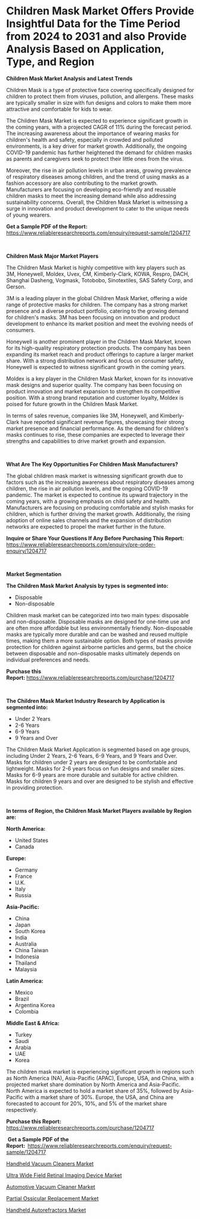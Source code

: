 <p><h1>Children Mask Market Offers Provide Insightful Data for the Time Period from 2024 to 2031 and also Provide Analysis Based on Application, Type, and Region</h1></p><p><strong>Children Mask Market Analysis and Latest Trends</strong></p>
<p><p>Children Mask is a type of protective face covering specifically designed for children to protect them from viruses, pollution, and allergens. These masks are typically smaller in size with fun designs and colors to make them more attractive and comfortable for kids to wear.</p><p>The Children Mask Market is expected to experience significant growth in the coming years, with a projected CAGR of 11% during the forecast period. The increasing awareness about the importance of wearing masks for children's health and safety, especially in crowded and polluted environments, is a key driver for market growth. Additionally, the ongoing COVID-19 pandemic has further heightened the demand for children masks as parents and caregivers seek to protect their little ones from the virus.</p><p>Moreover, the rise in air pollution levels in urban areas, growing prevalence of respiratory diseases among children, and the trend of using masks as a fashion accessory are also contributing to the market growth. Manufacturers are focusing on developing eco-friendly and reusable children masks to meet the increasing demand while also addressing sustainability concerns. Overall, the Children Mask Market is witnessing a surge in innovation and product development to cater to the unique needs of young wearers.</p></p>
<p><strong>Get a Sample PDF of the Report:&nbsp;</strong> <a href="https://www.reliableresearchreports.com/enquiry/request-sample/1204717">https://www.reliableresearchreports.com/enquiry/request-sample/1204717</a></p>
<p>&nbsp;</p>
<p><strong>Children Mask Major Market Players</strong></p>
<p><p>The Children Mask Market is highly competitive with key players such as 3M, Honeywell, Moldex, Uvex, CM, Kimberly-Clark, KOWA, Respro, DACH, Shanghai Dasheng, Vogmask, Totobobo, Sinotextiles, SAS Safety Corp, and Gerson. </p><p>3M is a leading player in the global Children Mask Market, offering a wide range of protective masks for children. The company has a strong market presence and a diverse product portfolio, catering to the growing demand for children's masks. 3M has been focusing on innovation and product development to enhance its market position and meet the evolving needs of consumers.</p><p>Honeywell is another prominent player in the Children Mask Market, known for its high-quality respiratory protection products. The company has been expanding its market reach and product offerings to capture a larger market share. With a strong distribution network and focus on consumer safety, Honeywell is expected to witness significant growth in the coming years.</p><p>Moldex is a key player in the Children Mask Market, known for its innovative mask designs and superior quality. The company has been focusing on product innovation and market expansion to strengthen its competitive position. With a strong brand reputation and customer loyalty, Moldex is poised for future growth in the Children Mask Market.</p><p>In terms of sales revenue, companies like 3M, Honeywell, and Kimberly-Clark have reported significant revenue figures, showcasing their strong market presence and financial performance. As the demand for children's masks continues to rise, these companies are expected to leverage their strengths and capabilities to drive market growth and expansion.</p></p>
<p>&nbsp;</p>
<p><strong>What Are The Key Opportunities For Children Mask Manufacturers?</strong></p>
<p><p>The global children mask market is witnessing significant growth due to factors such as the increasing awareness about respiratory diseases among children, the rise in air pollution levels, and the ongoing COVID-19 pandemic. The market is expected to continue its upward trajectory in the coming years, with a growing emphasis on child safety and health. Manufacturers are focusing on producing comfortable and stylish masks for children, which is further driving the market growth. Additionally, the rising adoption of online sales channels and the expansion of distribution networks are expected to propel the market further in the future.</p></p>
<p><strong>Inquire or Share Your Questions If Any Before Purchasing This Report:</strong> <a href="https://www.reliableresearchreports.com/enquiry/pre-order-enquiry/1204717">https://www.reliableresearchreports.com/enquiry/pre-order-enquiry/1204717</a></p>
<p>&nbsp;</p>
<p><strong>Market Segmentation</strong></p>
<p><strong>The Children Mask Market Analysis by types is segmented into:</strong></p>
<p><ul><li>Disposable</li><li>Non-disposable</li></ul></p>
<p><p>Children mask market can be categorized into two main types: disposable and non-disposable. Disposable masks are designed for one-time use and are often more affordable but less environmentally friendly. Non-disposable masks are typically more durable and can be washed and reused multiple times, making them a more sustainable option. Both types of masks provide protection for children against airborne particles and germs, but the choice between disposable and non-disposable masks ultimately depends on individual preferences and needs.</p></p>
<p><strong>Purchase this Report:&nbsp;</strong><a href="https://www.reliableresearchreports.com/purchase/1204717">https://www.reliableresearchreports.com/purchase/1204717</a></p>
<p>&nbsp;</p>
<p><strong>The Children Mask Market Industry Research by Application is segmented into:</strong></p>
<p><ul><li>Under 2 Years</li><li>2-6 Years</li><li>6-9 Years</li><li>9 Years and Over</li></ul></p>
<p><p>The Children Mask Market Application is segmented based on age groups, including Under 2 Years, 2-6 Years, 6-9 Years, and 9 Years and Over. Masks for children under 2 years are designed to be comfortable and lightweight. Masks for 2-6 years focus on fun designs and smaller sizes. Masks for 6-9 years are more durable and suitable for active children. Masks for children 9 years and over are designed to be stylish and effective in providing protection.</p></p>
<p>&nbsp;</p>
<p><strong>In terms of Region, the Children Mask Market Players available by Region are:</strong></p>
<p>
    <p> <strong> North America: </strong>
        <ul>
            <li>United States</li>
            <li>Canada</li>
        </ul>
        </p> 
    <p> <strong> Europe: </strong>
        <ul>
            <li>Germany</li>
            <li>France</li>
            <li>U.K.</li>
            <li>Italy</li>
            <li>Russia</li>
        </ul>
        </p> 
    <p> <strong> Asia-Pacific: </strong>
        <ul>
            <li>China</li>
            <li>Japan</li>
            <li>South Korea</li>
            <li>India</li>
            <li>Australia</li>
            <li>China Taiwan</li>
            <li>Indonesia</li>
            <li>Thailand</li>
            <li>Malaysia</li>
        </ul>
        </p> 
    <p> <strong> Latin America: </strong>
        <ul>
            <li>Mexico</li>
            <li>Brazil</li>
            <li>Argentina Korea</li>
            <li>Colombia</li>
        </ul>
        </p> 
    <p> <strong> Middle East & Africa: </strong>
        <ul>
            <li>Turkey</li>
            <li>Saudi</li>
            <li>Arabia</li>
            <li>UAE</li>
            <li>Korea</li>
        </ul>
    </p>
    </p>
<p><p>The children mask market is experiencing significant growth in regions such as North America (NA), Asia-Pacific (APAC), Europe, USA, and China, with a projected market share domination by North America and Asia-Pacific. North America is expected to hold a market share of 35%, followed by Asia-Pacific with a market share of 30%. Europe, the USA, and China are forecasted to account for 20%, 10%, and 5% of the market share respectively.</p></p>
<p><strong>Purchase this Report: </strong><a href="https://www.reliableresearchreports.com/purchase/1204717">https://www.reliableresearchreports.com/purchase/1204717</a></p>
<p>&nbsp;<strong>Get a Sample PDF of the Report:&nbsp;&nbsp;</strong><a href="https://www.reliableresearchreports.com/enquiry/request-sample/1204717">https://www.reliableresearchreports.com/enquiry/request-sample/1204717</a></p>
<p><strong></strong></p>
<p><p><a href="https://github.com/fiixsa/Market-Research-Report-List-1/blob/main/handheld-vacuum-cleaners-market.md">Handheld Vacuum Cleaners Market</a></p><p><a href="https://medium.com/@jhonwin654/ultra-wide-field-retinal-imaging-device-market-outlook-industry-overview-and-forecast-2024-to-926f1711d0e7">Ultra Wide Field Retinal Imaging Device Market</a></p><p><a href="https://github.com/Airanohannonzb68e5pb53oc1/Market-Research-Report-List-1/blob/main/automotive-vacuum-cleaner-market.md">Automotive Vacuum Cleaner Market</a></p><p><a href="https://medium.com/@jhonwin654/partial-ossicular-replacement-market-size-reveals-the-best-marketing-channels-in-global-industry-11c4a7e94189">Partial Ossicular Replacement Market</a></p><p><a href="https://medium.com/@jhonwin654/handheld-autorefractors-nbsp-market-focuses-on-market-share-size-and-projected-forecast-till-2031-f5237605147e">Handheld Autorefractors Market</a></p></p>